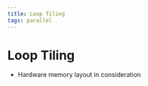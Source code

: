 ```yaml
---
title: Loop Tiling
tags: parallel
---
```


# Loop Tiling
- Hardware memory layout in consideration


































































































